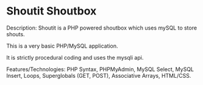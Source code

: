 # Shoutit Shoutbox
Description: Shoutit is a PHP powered shoutbox which uses mySQL to store shouts.

This is a very basic PHP/MySQL application.

It is strictly procedural coding and uses the mysqli api.

Features/Technologies:
PHP Syntax, PHPMyAdmin, MySQL Select, MySQL Insert, Loops, Superglobals (GET, POST), Associative Arrays, HTML/CSS.